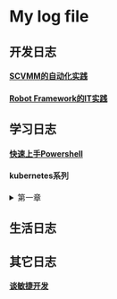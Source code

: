 # My log file

## 开发日志
#### [SCVMM的自动化实践](https://github.com/DamaoShao/blog/issues/2)
#### [Robot Framework的IT实践](https://github.com/DamaoShao/blog/issues/4)

## 学习日志
#### [快速上手Powershell](https://github.com/DamaoShao/blog/issues/3)
#### kubernetes系列
<details>
  <summary>第一章</summary>
  [快速上手Powershell](https://github.com/DamaoShao/blog/issues/3)
</details>

## 生活日志

## 其它日志
#### [谈敏捷开发](https://github.com/DamaoShao/blog/issues/1)
